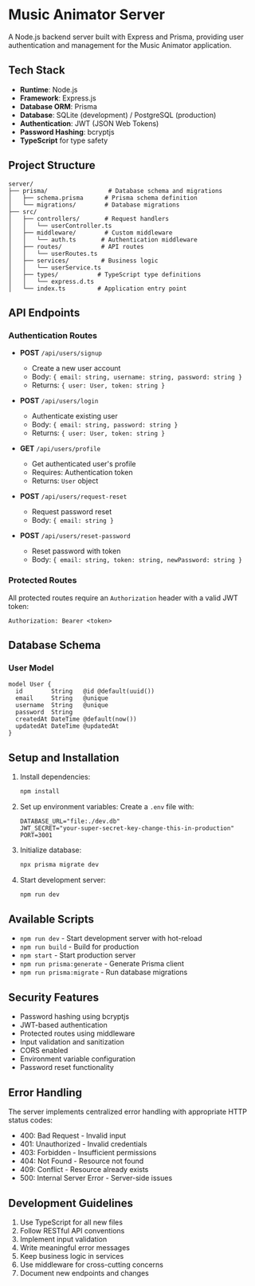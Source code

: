 # Music Animator Server

A Node.js backend server built with Express and Prisma, providing user authentication and management for the Music Animator application.

## Tech Stack

- **Runtime**: Node.js
- **Framework**: Express.js
- **Database ORM**: Prisma
- **Database**: SQLite (development) / PostgreSQL (production)
- **Authentication**: JWT (JSON Web Tokens)
- **Password Hashing**: bcryptjs
- **TypeScript** for type safety

## Project Structure

```
server/
├── prisma/                 # Database schema and migrations
│   ├── schema.prisma      # Prisma schema definition
│   └── migrations/        # Database migrations
├── src/
│   ├── controllers/       # Request handlers
│   │   └── userController.ts
│   ├── middleware/        # Custom middleware
│   │   └── auth.ts       # Authentication middleware
│   ├── routes/           # API routes
│   │   └── userRoutes.ts
│   ├── services/         # Business logic
│   │   └── userService.ts
│   ├── types/           # TypeScript type definitions
│   │   └── express.d.ts
│   └── index.ts         # Application entry point
```

## API Endpoints

### Authentication Routes

- **POST** `/api/users/signup`
  - Create a new user account
  - Body: `{ email: string, username: string, password: string }`
  - Returns: `{ user: User, token: string }`

- **POST** `/api/users/login`
  - Authenticate existing user
  - Body: `{ email: string, password: string }`
  - Returns: `{ user: User, token: string }`

- **GET** `/api/users/profile`
  - Get authenticated user's profile
  - Requires: Authentication token
  - Returns: `User` object

- **POST** `/api/users/request-reset`
  - Request password reset
  - Body: `{ email: string }`

- **POST** `/api/users/reset-password`
  - Reset password with token
  - Body: `{ email: string, token: string, newPassword: string }`

### Protected Routes
All protected routes require an `Authorization` header with a valid JWT token:
```
Authorization: Bearer <token>
```

## Database Schema

### User Model
```prisma
model User {
  id        String   @id @default(uuid())
  email     String   @unique
  username  String   @unique
  password  String
  createdAt DateTime @default(now())
  updatedAt DateTime @updatedAt
}
```

## Setup and Installation

1. Install dependencies:
   ```bash
   npm install
   ```

2. Set up environment variables:
   Create a `.env` file with:
   ```
   DATABASE_URL="file:./dev.db"
   JWT_SECRET="your-super-secret-key-change-this-in-production"
   PORT=3001
   ```

3. Initialize database:
   ```bash
   npx prisma migrate dev
   ```

4. Start development server:
   ```bash
   npm run dev
   ```

## Available Scripts

- `npm run dev` - Start development server with hot-reload
- `npm run build` - Build for production
- `npm start` - Start production server
- `npm run prisma:generate` - Generate Prisma client
- `npm run prisma:migrate` - Run database migrations

## Security Features

- Password hashing using bcryptjs
- JWT-based authentication
- Protected routes using middleware
- Input validation and sanitization
- CORS enabled
- Environment variable configuration
- Password reset functionality

## Error Handling

The server implements centralized error handling with appropriate HTTP status codes:

- 400: Bad Request - Invalid input
- 401: Unauthorized - Invalid credentials
- 403: Forbidden - Insufficient permissions
- 404: Not Found - Resource not found
- 409: Conflict - Resource already exists
- 500: Internal Server Error - Server-side issues

## Development Guidelines

1. Use TypeScript for all new files
2. Follow RESTful API conventions
3. Implement input validation
4. Write meaningful error messages
5. Keep business logic in services
6. Use middleware for cross-cutting concerns
7. Document new endpoints and changes 